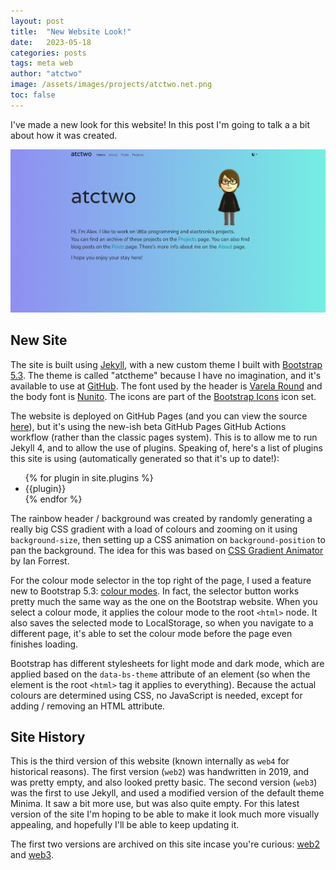 ```yaml
---
layout: post
title:  "New Website Look!"
date:   2023-05-18
categories: posts
tags: meta web
author: "atctwo"
image: /assets/images/projects/atctwo.net.png
toc: false
---
```


I've made a new look for this website!  In this post I'm going to talk a a bit about how it was created.

![A screenshot of the homepage of the new website](/assets/images/projects/atctwo.net.png)

## New Site

The site is built using [Jekyll](https://jekyllrb.com/), with a new custom theme I built with [Bootstrap 5.3](https://getbootstrap.com/docs/5.3/getting-started/introduction/).  The theme is called "atctheme" because I have no imagination, and it's available to use at [GitHub](https://github.com/atctwo/atctheme).  The font used by the header is [Varela Round](https://fonts.google.com/specimen/Varela+Round) and the body font is [Nunito](https://fonts.google.com/specimen/Nunito).  The icons are part of the [Bootstrap Icons](https://icons.getbootstrap.com/) icon set.

The website is deployed on GitHub Pages (and you can view the source [here](https://github.com/atctwo/atctwo.github.io)), but it's using the new-ish beta GitHub Pages GitHub Actions workflow (rather than the classic pages system).  This is to allow me to run Jekyll 4, and to allow the use of plugins.  Speaking of, here's a list of plugins this site is using (automatically generated so that it's up to date!):

<ul>
{% for plugin in site.plugins %}
<li>{{plugin}}</li>
{% endfor %}
</ul>

The rainbow header / background was created by randomly generating a really big CSS gradient with a load of colours and zooming on it using `background-size`, then setting up a CSS animation on `background-position` to pan the background.  The idea for this was based on [CSS Gradient Animator](https://www.gradient-animator.com/) by Ian Forrest.

For the colour mode selector in the top right of the page, I used a feature new to Bootstrap 5.3: [colour modes](https://getbootstrap.com/docs/5.3/customize/color-modes/).  In fact, the selector button works pretty much the same way as the one on the Bootstrap website.  When you select a colour mode, it applies the colour mode to the root `<html>` node.  It also saves the selected mode to LocalStorage, so when you navigate to a different page, it's able to set the colour mode before the page even finishes loading.  

Bootstrap has different stylesheets for light mode and dark mode, which are applied based on the `data-bs-theme` attribute of an element (so when the element is the root `<html>` tag it applies to everything).  Because the actual colours are determined using CSS, no JavaScript is needed, except for adding / removing an HTML attribute.

## Site History
This is the third version of this website (known internally as `web4` for historical reasons).  The first version (`web2`) was handwritten in 2019, and was pretty empty, and also looked pretty basic.  The second version (`web3`) was the first to use Jekyll, and used a modified version of the default theme Minima.  It saw a bit more use, but was also quite empty.  For this latest version of the site I'm hoping to be able to make it look much more visually appealing, and hopefully I'll be able to keep updating it.

The first two versions are archived on this site incase you're curious: [web2](/projects/web2/index.html) and [web3](/projects/web3/index.html).